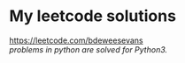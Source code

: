 # My leetcode solutions
https://leetcode.com/bdeweesevans<br>
*problems in python are solved for Python3.*
